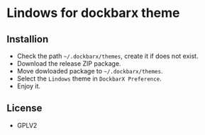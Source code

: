 # Lindows for dockbarx theme

## Installion
- Check the path `~/.dockbarx/themes`, create it if does not exist.
- Download the release ZIP package.
- Move dowloaded package to `~/.dockbarx/themes`.
- Select the `Lindows` theme in `DockbarX Preference`.
- Enjoy it.

## License
- GPLV2
